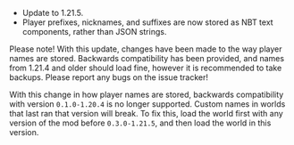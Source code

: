 - Update to 1.21.5.
- Player prefixes, nicknames, and suffixes are now stored as NBT text components, rather than JSON strings.

Please note! With this update, changes have been made to the way player names are stored. Backwards compatibility has
been provided, and names from 1.21.4 and older should load fine, however it is recommended to take backups. Please report
any bugs on the issue tracker!

With this change in how player names are stored, backwards compatibility with version `0.1.0-1.20.4` is no longer supported.
Custom names in worlds that last ran that version will break. To fix this, load the world first with any version of the
mod before `0.3.0-1.21.5`, and then load the world in this version.

